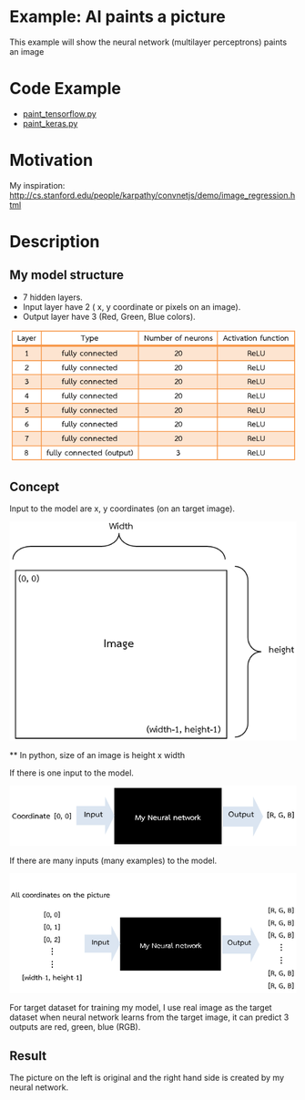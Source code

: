 # Example: AI paints a picture

This example will show the neural network (multilayer perceptrons) paints an image

# Code Example

* [paint_tensorflow.py](paint_tensorflow.py)
* [paint_keras.py](paint_keras.py)

# Motivation

My inspiration: http://cs.stanford.edu/people/karpathy/convnetjs/demo/image_regression.html


# Description


## My model structure 

* 7 hidden layers.
* Input layer have 2 ( x, y coordinate or pixels on an image).
* Output layer have 3 (Red, Green, Blue colors).

![AI architec](images/AI_Paint_architec.png)


## Concept

Input to the model are x, y coordinates (on an target image).

![AI architec](images/Input_Paint.png)

** In python, size of an image is height x width


If there is one input to the model.

![My_network_paint](images/My_network_paint1.png)

If there are many inputs (many examples) to the model.

![My_network_paint](images/My_network_paint2.png)

For target dataset for training my model, I use real image as the target dataset when neural network learns from the target image, it can predict 3 outputs are red, green, blue (RGB).


## Result

The picture on the left is original and the right hand side is created by my neural network.

